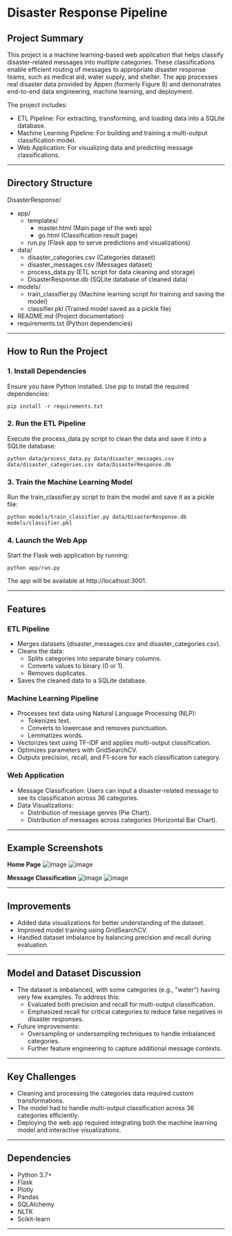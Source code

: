 
# Disaster Response Pipeline

## Project Summary
This project is a machine learning-based web application that helps classify disaster-related messages into multiple categories. These classifications enable efficient routing of messages to appropriate disaster response teams, such as medical aid, water supply, and shelter. The app processes real disaster data provided by Appen (formerly Figure 8) and demonstrates end-to-end data engineering, machine learning, and deployment.

The project includes:
- ETL Pipeline: For extracting, transforming, and loading data into a SQLite database.
- Machine Learning Pipeline: For building and training a multi-output classification model.
- Web Application: For visualizing data and predicting message classifications.

---

## Directory Structure
DisasterResponse/
- app/
  - templates/
    - master.html (Main page of the web app)
    - go.html (Classification result page)
  - run.py (Flask app to serve predictions and visualizations)
- data/
  - disaster_categories.csv (Categories dataset)
  - disaster_messages.csv (Messages dataset)
  - process_data.py (ETL script for data cleaning and storage)
  - DisasterResponse.db (SQLite database of cleaned data)
- models/
  - train_classifier.py (Machine learning script for training and saving the model)
  - classifier.pkl (Trained model saved as a pickle file)
- README.md (Project documentation)
- requirements.txt (Python dependencies)

---

## How to Run the Project

### 1. Install Dependencies
Ensure you have Python installed. Use pip to install the required dependencies:
```
pip install -r requirements.txt
```

### 2. Run the ETL Pipeline
Execute the process_data.py script to clean the data and save it into a SQLite database:
```
python data/process_data.py data/disaster_messages.csv data/disaster_categories.csv data/DisasterResponse.db
```

### 3. Train the Machine Learning Model
Run the train_classifier.py script to train the model and save it as a pickle file:
```
python models/train_classifier.py data/DisasterResponse.db models/classifier.pkl
```

### 4. Launch the Web App
Start the Flask web application by running:
```
python app/run.py
```
The app will be available at http://localhost:3001.

---

## Features

### ETL Pipeline
- Merges datasets (disaster_messages.csv and disaster_categories.csv).
- Cleans the data:
  - Splits categories into separate binary columns.
  - Converts values to binary (0 or 1).
  - Removes duplicates.
- Saves the cleaned data to a SQLite database.

### Machine Learning Pipeline
- Processes text data using Natural Language Processing (NLP):
  - Tokenizes text.
  - Converts to lowercase and removes punctuation.
  - Lemmatizes words.
- Vectorizes text using TF-IDF and applies multi-output classification.
- Optimizes parameters with GridSearchCV.
- Outputs precision, recall, and F1-score for each classification category.

### Web Application
- Message Classification: Users can input a disaster-related message to see its classification across 36 categories.
- Data Visualizations:
  - Distribution of message genres (Pie Chart).
  - Distribution of messages across categories (Horizontal Bar Chart).

---

## Example Screenshots
**Home Page**
![image](https://github.com/user-attachments/assets/fddcd079-2bad-492e-a41f-639a27943642)
![image](https://github.com/user-attachments/assets/532ced22-1489-4c81-bac2-7594ef8e650c)


**Message Classification**
![image](https://github.com/user-attachments/assets/4b451ada-cec1-4efc-b3ae-83d7d8c294b1)
![image](https://github.com/user-attachments/assets/34dc7c56-f12d-406e-b546-7a315d98ddc1)

---

## Improvements
- Added data visualizations for better understanding of the dataset.
- Improved model training using GridSearchCV.
- Handled dataset imbalance by balancing precision and recall during evaluation.

---

## Model and Dataset Discussion
- The dataset is imbalanced, with some categories (e.g., "water") having very few examples. To address this:
  - Evaluated both precision and recall for multi-output classification.
  - Emphasized recall for critical categories to reduce false negatives in disaster responses.
- Future improvements:
  - Oversampling or undersampling techniques to handle imbalanced categories.
  - Further feature engineering to capture additional message contexts.

---

## Key Challenges
- Cleaning and processing the categories data required custom transformations.
- The model had to handle multi-output classification across 36 categories efficiently.
- Deploying the web app required integrating both the machine learning model and interactive visualizations.

---

## Dependencies
- Python 3.7+
- Flask
- Plotly
- Pandas
- SQLAlchemy
- NLTK
- Scikit-learn

---

